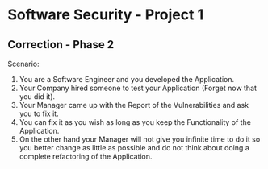 # Software Security - Project 1

## Correction - Phase 2

Scenario:
1. You are a Software Engineer and you developed the Application.
2. Your Company hired someone to test your Application (Forget now that you did it).
3. Your Manager came up with the Report of the Vulnerabilities and ask you to fix it.
4. You can fix it as you wish as long as you keep the Functionality of the Application.
5. On the other hand your Manager will not give you infinite time to do it so you better change as little as possible and do not think about doing a complete refactoring of the Application.

